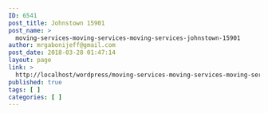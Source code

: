 ```yaml
---
ID: 6541
post_title: Johnstown 15901
post_name: >
  moving-services-moving-services-moving-services-johnstown-15901
author: mrgabonijeff@gmail.com
post_date: 2018-03-28 01:47:14
layout: page
link: >
  http://localhost/wordpress/moving-services-moving-services-moving-services-johnstown-15901/
published: true
tags: [ ]
categories: [ ]
---
```

